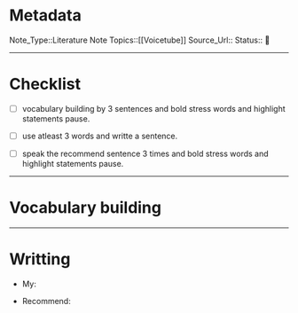 # Metadata

Note_Type::Literature Note
Topics::[[Voicetube]]
Source_Url::
Status:: 👶

---

# Checklist

- [ ] vocabulary building by 3 sentences and bold stress words and highlight statements pause.
- [ ] use atleast 3 words and writte a sentence.
- [ ] speak the recommend sentence 3 times and bold stress words and highlight statements pause.


---

# Vocabulary building

---

# Writting

- My:

- Recommend:
